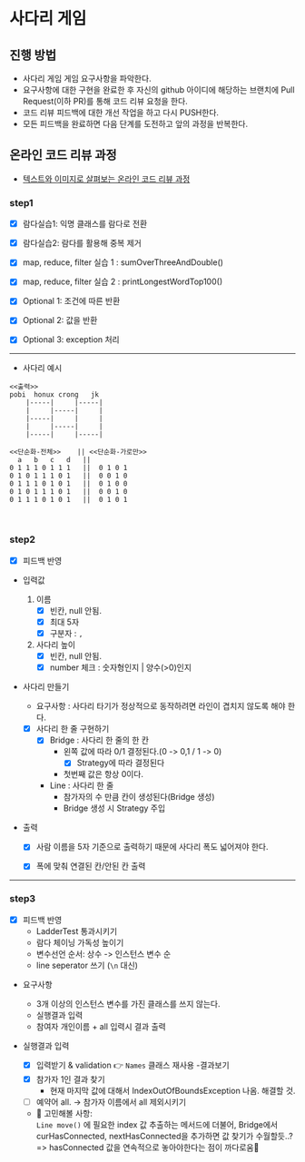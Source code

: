 # 사다리 게임
## 진행 방법
* 사다리 게임 게임 요구사항을 파악한다.
* 요구사항에 대한 구현을 완료한 후 자신의 github 아이디에 해당하는 브랜치에 Pull Request(이하 PR)를 통해 코드 리뷰 요청을 한다.
* 코드 리뷰 피드백에 대한 개선 작업을 하고 다시 PUSH한다.
* 모든 피드백을 완료하면 다음 단계를 도전하고 앞의 과정을 반복한다.

## 온라인 코드 리뷰 과정
* [텍스트와 이미지로 살펴보는 온라인 코드 리뷰 과정](https://github.com/nextstep-step/nextstep-docs/tree/master/codereview)


### step1
- [x] 람다실습1: 익명 클래스를 람다로 전환
- [x] 람다실습2: 람다를 활용해 중복 제거
- [x] map, reduce, filter 실습 1 : sumOverThreeAndDouble()
- [x] map, reduce, filter 실습 2 : printLongestWordTop100()
- [x] Optional 1: 조건에 따른 반환
- [x] Optional 2: 값을 반환
- [x] Optional 3: exception 처리


-----


- 사다리 예시
```
<<출력>>
pobi  honux crong   jk
    |-----|     |-----|
    |     |-----|     |
    |-----|     |     |
    |     |-----|     |
    |-----|     |-----|
```  
```
<<단순화-전체>>    || <<단순화-가로만>>
  a   b   c   d   ||    
0 1 1 1 0 1 1 1   ||  0 1 0 1  
0 1 0 1 1 1 0 1   ||  0 0 1 0
0 1 1 1 0 1 0 1   ||  0 1 0 0
0 1 0 1 1 1 0 1   ||  0 0 1 0
0 1 1 1 0 1 0 1   ||  0 1 0 1
```  

<br>


### step2
- [x] 피드백 반영

- 입력값  
    1. 이름  
          - [x] 빈칸, null 안됨.  
          - [x] 최대 5자  
          - [x] 구분자 : `,`  
    2. 사다리 높이
          - [x] 빈칸, null 안됨.  
          - [x] number 체크 : 숫자형인지 | 양수(>0)인지
      
- 사다리 만들기      
  - 요구사항 : 사다리 타기가 정상적으로 동작하려면 라인이 겹치지 않도록 해야 한다.
        
  - [x] 사다리 한 줄 구현하기      
    - [x] Bridge : 사다리 한 줄의 한 칸     
        - 왼쪽 값에 따라 0/1 결정된다.(0 -> 0,1 / 1 -> 0)
            - [x] Strategy에 따라 결정된다      
        - 첫번째 값은 항상 0이다.
    - Line : 사다리 한 줄
        - 참가자의 수 만큼 칸이 생성된다(Bridge 생성)
        - Bridge 생성 시 Strategy 주입     

- 출력  
  - [x] 사람 이름을 5자 기준으로 출력하기 때문에 사다리 폭도 넓어져야 한다. 
  - [x] 폭에 맞춰 연결된 칸/안된 칸 출력


-----

### step3
- [x] 피드백 반영
  - LadderTest 통과시키기
  - 람다 체이닝 가독성 높이기
  - 변수선언 순서: 상수 -> 인스턴스 변수 순
  - line seperator 쓰기 (`\n` 대신)

- 요구사항
  - 3개 이상의 인스턴스 변수를 가진 클래스를 쓰지 않는다.
  - 실행결과 입력
  - 참여자 개인이름 + all 입력시 결과 출력

- 실행결과 입력
  - [x] 입력받기 & validation 👉 `Names` 클래스 재사용
-결과보기  
  - [x] 참가자 1인 결과 찾기
    - 현재 마지막 값에 대해서 IndexOutOfBoundsException 나옴. 해결할 것.
  - [ ] 예약어 all. -> 참가자 이름에서 all 제외시키기
  - 👀 고민해볼 사항:     
     `Line move()` 에 필요한 index 값 추출하는 메서드에 더불어,
      Bridge에서 curHasConnected, nextHasConnected을 추가하면 값 찾기가 수월할듯..? 
     => hasConnected 값을 연속적으로 놓아야한다는 점이 까다로움🤔 
